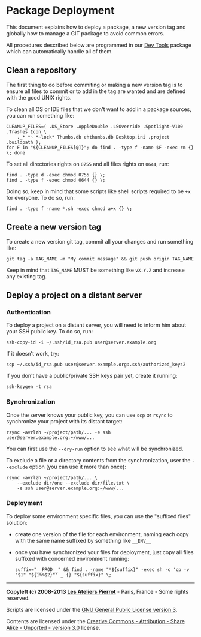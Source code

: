 Package Deployment
==================

This document explains how to deploy a package, a new version tag and globally how to manage
a GIT package to avoid common errors.

All procedures described below are programmed in our [Dev Tools](http://github.com/atelierspierrot/dev-tools)
package which can automatically handle all of them.


Clean a repository
------------------

The first thing to do before commiting or making a new version tag is to ensure all files
to commit or to add in the tag are wanted and are defined with the good UNIX rights.

To clean all OS or IDE files that we don't want to add in a package sources, you can run
something like:

    CLEANUP_FILES=( .DS_Store .AppleDouble .LSOverride .Spotlight-V100 .Trashes Icon \
        ._* *~ *~lock* Thumbs.db ehthumbs.db Desktop.ini .project .buildpath );
    for F in "${CLEANUP_FILES[@]}"; do find . -type f -name $F -exec rm {} \; done

To set all directories rights on `0755` and all files rights on `0644`, run:

    find . -type d -exec chmod 0755 {} \;
    find . -type f -exec chmod 0644 {} \;

Doing so, keep in mind that some scripts like shell scripts required to be `+x` for everyone.
To do so, run:

    find . -type f -name *.sh -exec chmod a+x {} \;


Create a new version tag
------------------------

To create a new version git tag, commit all your changes and run something like:

    git tag -a TAG_NAME -m "My commit message" && git push origin TAG_NAME

Keep in mind that `TAG_NAME` MUST be something like `vX.Y.Z` and increase any existing tag.


Deploy a project on a distant server
------------------------------------

### Authentication

To deploy a project on a distant server, you will need to inform him about your SSH public key.
To do so, run:

    ssh-copy-id -i ~/.ssh/id_rsa.pub user@server.example.org

If it doesn't work, try:

    scp ~/.ssh/id_rsa.pub user@server.example.org:.ssh/authorized_keys2

If you don't have a public/private SSH keys pair yet, create it running:

    ssh-keygen -t rsa

### Synchronization

Once the server knows your public key, you can use `scp` or `rsync` to synchronize your project
with its distant target:

    rsync -avrlzh ~/project/path/... -e ssh user@server.example.org:~/www/...

You can first use the `--dry-run` option to see what will be synchronized.

To exclude a file or a directory contents from the synchronization, user the `--exclude` option
(you can use it more than once):

    rsync -avrlzh ~/project/path/... \
        --exclude dir/one --exclude dir/file.txt \
        -e ssh user@server.example.org:~/www/...

### Deployment

To deploy some environment specific files, you can use the "suffixed files" solution:

-   create one version of the file for each environment, naming each copy with the same name
    suffixed by something like `__ENV__`
-   once you have synchronized your files for deployment, just copy all files suffixed with
    concerned environment running:
    
        suffix="__PROD__" && find . -name "*${suffix}" -exec sh -c 'cp -v "$1" "${1%%$2}"' _ {} "${suffix}" \;


----
**Copyleft (c) 2008-2013 [Les Ateliers Pierrot](http://www.ateliers-pierrot.fr/)** - Paris, France - Some rights reserved.

Scripts are licensed under the [GNU General Public License version 3](http://www.gnu.org/licenses/gpl.html).

Contents are licensed under the [Creative Commons - Attribution - Share Alike - Unported - version 3.0](http://creativecommons.org/licenses/by-sa/3.0/) license.
